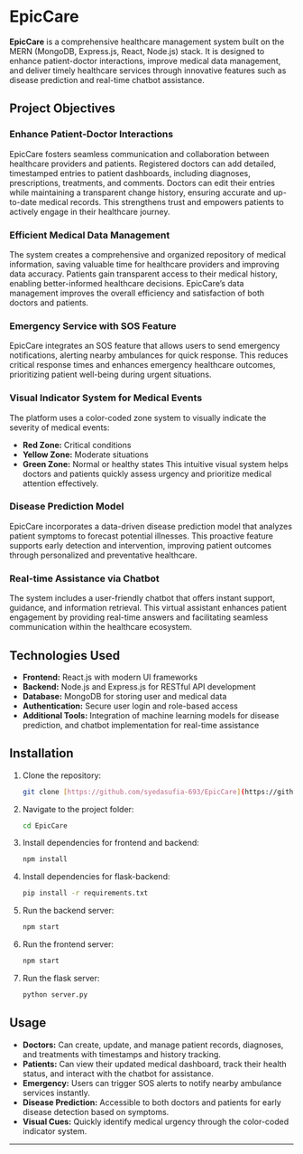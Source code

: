 
# EpicCare

**EpicCare** is a comprehensive healthcare management system built on the MERN (MongoDB, Express.js, React, Node.js) stack. It is designed to enhance patient-doctor interactions, improve medical data management, and deliver timely healthcare services through innovative features such as disease prediction and real-time chatbot assistance.

## Project Objectives

### Enhance Patient-Doctor Interactions

EpicCare fosters seamless communication and collaboration between healthcare providers and patients. Registered doctors can add detailed, timestamped entries to patient dashboards, including diagnoses, prescriptions, treatments, and comments. Doctors can edit their entries while maintaining a transparent change history, ensuring accurate and up-to-date medical records. This strengthens trust and empowers patients to actively engage in their healthcare journey.

### Efficient Medical Data Management

The system creates a comprehensive and organized repository of medical information, saving valuable time for healthcare providers and improving data accuracy. Patients gain transparent access to their medical history, enabling better-informed healthcare decisions. EpicCare’s data management improves the overall efficiency and satisfaction of both doctors and patients.

### Emergency Service with SOS Feature

EpicCare integrates an SOS feature that allows users to send emergency notifications, alerting nearby ambulances for quick response. This reduces critical response times and enhances emergency healthcare outcomes, prioritizing patient well-being during urgent situations.

### Visual Indicator System for Medical Events

The platform uses a color-coded zone system to visually indicate the severity of medical events:

* **Red Zone:** Critical conditions
* **Yellow Zone:** Moderate situations
* **Green Zone:** Normal or healthy states
  This intuitive visual system helps doctors and patients quickly assess urgency and prioritize medical attention effectively.

### Disease Prediction Model

EpicCare incorporates a data-driven disease prediction model that analyzes patient symptoms to forecast potential illnesses. This proactive feature supports early detection and intervention, improving patient outcomes through personalized and preventative healthcare.

### Real-time Assistance via Chatbot

The system includes a user-friendly chatbot that offers instant support, guidance, and information retrieval. This virtual assistant enhances patient engagement by providing real-time answers and facilitating seamless communication within the healthcare ecosystem.

## Technologies Used

* **Frontend:** React.js with modern UI frameworks
* **Backend:** Node.js and Express.js for RESTful API development
* **Database:** MongoDB for storing user and medical data
* **Authentication:** Secure user login and role-based access
* **Additional Tools:** Integration of machine learning models for disease prediction, and chatbot implementation for real-time assistance

## Installation

1. Clone the repository:

   ```bash
   git clone [https://github.com/syedasufia-693/EpicCare](https://github.com/syedasufia-693/EpicCare)
   ```
2. Navigate to the project folder:

   ```bash
   cd EpicCare
   ```
3. Install dependencies for frontend and backend:

   ```bash
   npm install
   ```

4. Install dependencies for flask-backend:

   ```bash
   pip install -r requirements.txt
   ```
5. Run the backend server:

   ```bash
   npm start
   ```
6. Run the frontend server:

   ```bash
   npm start
   ```
7. Run the flask server:

   ```bash
   python server.py
   ```   

## Usage

* **Doctors:** Can create, update, and manage patient records, diagnoses, and treatments with timestamps and history tracking.
* **Patients:** Can view their updated medical dashboard, track their health status, and interact with the chatbot for assistance.
* **Emergency:** Users can trigger SOS alerts to notify nearby ambulance services instantly.
* **Disease Prediction:** Accessible to both doctors and patients for early disease detection based on symptoms.
* **Visual Cues:** Quickly identify medical urgency through the color-coded indicator system.

---

